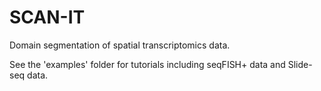 # SCAN-IT
Domain segmentation of spatial transcriptomics data.

See the 'examples' folder for tutorials including seqFISH+ data and Slide-seq data.
